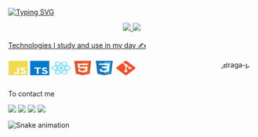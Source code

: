 [![Typing SVG](https://readme-typing-svg.herokuapp.com/?color=57BDDA&size=25&center=true&vStart=true&width=1000&lines=Hello,+welcome+to+my+repository,+I'm+Higor;I'm+a+programming+student!+👋+:%29)]([https://git.io/typing-svg](https://github.com/BragaHigor))

<div align="center">
  <a href="https://github.com/BragaHigor">
  <img height="165em" src="https://github-readme-stats.vercel.app/api?username=BragaHigor&show_icons=true&theme=react&include_all_commits=true&count_private=true"/>
  <img height="165em" src="https://github-readme-stats.vercel.app/api/top-langs/?username=BragaHigor&layout=compact&langs_count=7&theme=react"/>
</div>
<br>
 Technologies I study and use in my day ✍️
<br>
<div style="display: inline_block"><br>
  <a href="https://github.com/BragaHigor" target="_blank" rel="noopener noreferrer"><img align="center" alt="Braga-Js" height="30" width="40" src="https://raw.githubusercontent.com/devicons/devicon/master/icons/javascript/javascript-plain.svg"></a>
  <a href="https://github.com/BragaHigor" target="_blank" rel="noopener noreferrer"><img align="center" alt="Braga-Ts" height="30" width="40" src="https://raw.githubusercontent.com/devicons/devicon/master/icons/typescript/typescript-plain.svg"></a>
  <a href="https://github.com/BragaHigor" target="_blank" rel="noopener noreferrer"><img align="center" alt="Braga-React" height="30" width="40" src="https://raw.githubusercontent.com/devicons/devicon/master/icons/react/react-original.svg"></a>
  <a href="https://github.com/BragaHigor" target="_blank" rel="noopener noreferrer"><img align="center" alt="Braga-HTML" height="30" width="40" src="https://raw.githubusercontent.com/devicons/devicon/master/icons/html5/html5-original.svg"></a>
  <a href="https://github.com/BragaHigor" target="_blank" rel="noopener noreferrer"><img align="center" alt="Braga-CSS" height="30" width="40" src="https://raw.githubusercontent.com/devicons/devicon/master/icons/css3/css3-original.svg"></a>
  <a href="https://github.com/BragaHigor" target="_blank" rel="noopener noreferrer"><img align="center" alt="Braga-Git" height="30" width="40" src="https://github.com/devicons/devicon/blob/master/icons/git/git-original.svg"></a>
<!--  <a href="https://github.com/BragaHigor" target="_blank" rel="noopener noreferrer"> <img align="center" alt="Braga-Android" height="30" width="40" src="https://github.com/devicons/devicon/blob/master/icons/android/android-plain.svg"></a>
  <a href="https://github.com/BragaHigor" target="_blank" rel="noopener noreferrer"><img align="center" alt="Braga-Kotlin" height="30" width="40" src="https://github.com/devicons/devicon/blob/master/icons/kotlin/kotlin-original.svg"></a> -->
  <a href="https://github.com/BragaHigor" target="_blank" rel="noopener noreferrer"><img align="right" alt="Braga-pic" height="150" style="border-radius:50px;" src="https://media.tenor.com/abfF-YQ167UAAAAd/rock-lee-weights.gif"></a> 
</div>
  
  ##
To contact me
<br>

<div> 
  <a href="https://www.linkedin.com/in/higor-braga-99010ba1/" target="_blank" rel="noopener noreferrer"><img src="https://img.shields.io/badge/-LinkedIn-%230077B5?style=for-the-badge&logo=linkedin&logoColor=white" target="_blank" rel="noopener noreferrer"></a> 
  <a href = "mailto:higorbraga.s@gmail.com" target="_blank" rel="noopener noreferrer"><img src="https://img.shields.io/badge/Gmail-D14836?style=for-the-badge&logo=gmail&logoColor=white" target="_blank" rel="noopener noreferrer"></a>
  <a href="https://twitter.com/BragaHigor_" target="_blank" rel="noopener noreferrer"><img src="https://img.shields.io/badge/Twitter-1DA1F2?style=for-the-badge&logo=twitter&logoColor=white" target="_blank" rel="noopener noreferrer"></a>
  <a href="https://instagram.com/higorbraga.s" target="_blank" rel="noopener noreferrer"><img src="https://img.shields.io/badge/-Instagram-%23E4405F?style=for-the-badge&logo=instagram&logoColor=white" target="_blank" rel="noopener noreferrer"></a>
 
  ![Snake animation](https://github.com/BragaHigor/BragaHigor/blob/output/github-contribution-grid-snake.svg)
 
</div>
